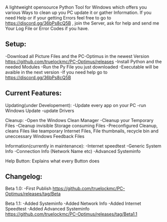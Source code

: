 A lightweight opensource Python Tool for Windows which offers you various Ways to clean up you PC update it or gather Information.
If you need Help or if your getting Errors feel free to go to https://discord.gg/36bPs8cQ5B , join the Server, ask for help and send me Your Log File or Error Codes if you have.

Setup:
-
-Download all Picture Files and the PC-Optimus in the newest Version https://github.com/truelockmc/PC-Optimus/releases
-Install Python and the needed Modules
-Run the Py File you just downloaded
-Executable will be avaible in the next version
-If you need help go to https://discord.gg/36bPs8cQ5B

Current Features:
-
Updating(under Developement):
-Update every app on your PC
-run Windows Update
-update Drivers

Cleanup:
-Open the Windows Clean Manager
-Cleanup your Temporary Files
-Cleanup invisible Storage consuming Files
-Preconfigured Cleanup, cleans Files like teamporary Internet Files, File thumbnails, recycle bin and uneccessary Windows Feedback Files

Information(currently in maintenance):
-Internet speedtest
-Generic System Info
-Connection Info (Network Name etc)
-Advanced Systeminfo

Help Button:
Explains what every Button does

Changelog:
-
Beta 1.0:
-First Publish
https://github.com/truelockmc/PC-Optimus/releases/tag/Beta

Beta 1.1:
-Added Systeminfo
-Added Network Info
-Added Internet Speedtest
-Added Advanced Systeminfo
https://github.com/truelockmc/PC-Optimus/releases/tag/Beta1.1

